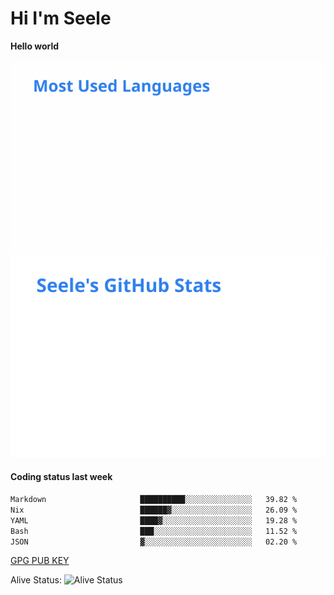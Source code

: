<h1>Hi I'm Seele</h1>

<b>Hello world</b>

<img src='/assets/top-langs.svg' alt="Seele's github langs"> <img src='/assets/stats.svg' alt="Seele's github stats" >

<h4>Coding status last week </h4>

<!--START_SECTION:waka-->

```txt
Markdown                     ██████████░░░░░░░░░░░░░░░   39.82 %
Nix                          ██████▓░░░░░░░░░░░░░░░░░░   26.09 %
YAML                         ████▓░░░░░░░░░░░░░░░░░░░░   19.28 %
Bash                         ███░░░░░░░░░░░░░░░░░░░░░░   11.52 %
JSON                         ▓░░░░░░░░░░░░░░░░░░░░░░░░   02.20 %
```

<!--END_SECTION:waka-->

[GPG PUB KEY](https://keys.openpgp.org/vks/v1/by-fingerprint/3FCE91BF5B9666B55B67213C4C57B7824A5B6680)

Alive Status: ![Alive Status](https://hc.dvd.moe/b/2/8b44cecc-1f43-4449-9b4b-9c7fd754673c.svg)
